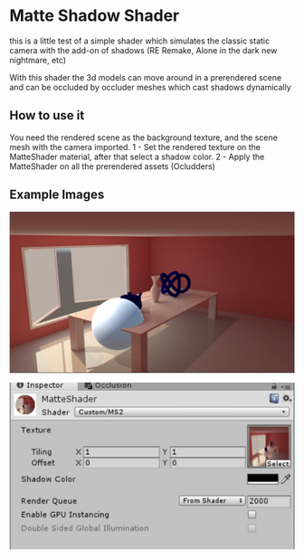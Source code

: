 
# Matte Shadow Shader

this is a little test of a simple shader which simulates the classic static camera with the add-on of shadows (RE Remake, Alone in the dark new nightmare, etc)

With this shader the 3d models can move around in a prerendered scene and can be occluded by occluder meshes which cast shadows dynamically


## How to use it

You need the rendered scene as the background texture, and the scene mesh with the camera imported.
1 - Set the rendered texture on the MatteShader material, after that select a shadow color.
2 - Apply the MatteShader on all the prerendered assets (Ocludders)

## Example Images 


![Config Options](https://github.com/mjFer/MatteShadowShader/blob/master/img/example.jpg)

![Config Options](https://github.com/mjFer/MatteShadowShader/blob/master/img/material.png)
